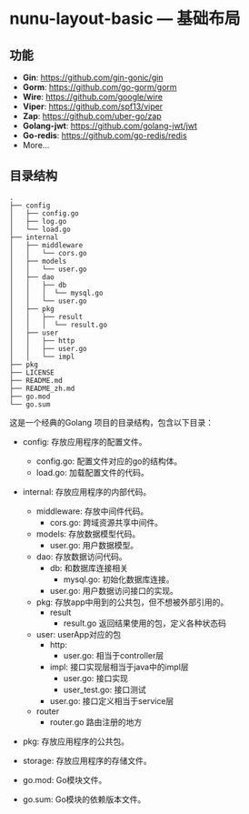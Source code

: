 # nunu-layout-basic — 基础布局

## 功能
- **Gin**: https://github.com/gin-gonic/gin
- **Gorm**: https://github.com/go-gorm/gorm
- **Wire**: https://github.com/google/wire
- **Viper**: https://github.com/spf13/viper
- **Zap**: https://github.com/uber-go/zap
- **Golang-jwt**: https://github.com/golang-jwt/jwt
- **Go-redis**: https://github.com/go-redis/redis
- More...

## 目录结构
```
.
├── config
│   ├── config.go
│   ├── log.go
│   └── load.go
├── internal
│   ├── middleware
│   │   └── cors.go
│   ├── models
│   │   └── user.go
│   ├── dao
│   │   ├── db
│   │   │  └── mysql.go
│   │   └── user.go
│   ├── pkg
│   │   ├── result
│   │   │  └── result.go
│   ├── user
│   │   ├── http
│   │   ├── user.go
│   │   └── impl
├── pkg
├── LICENSE
├── README.md
├── README_zh.md
├── go.mod
└── go.sum

```

这是一个经典的Golang 项目的目录结构，包含以下目录：
- config: 存放应用程序的配置文件。
  - config.go: 配置文件对应的go的结构体。
  - load.go: 加载配置文件的代码。

- internal: 存放应用程序的内部代码。
  - middleware: 存放中间件代码。
    - cors.go: 跨域资源共享中间件。
  - models: 存放数据模型代码。
    - user.go: 用户数据模型。
  - dao: 存放数据访问代码。
    - db: 和数据库连接相关
      - mysql.go: 初始化数据库连接。
    - user.go: 用户数据访问接口的实现。
  - pkg: 存放app中用到的公共包，但不想被外部引用的。  
    * result
      * result.go    返回结果使用的包，定义各种状态码    
  - user: userApp对应的包
    - http: 
      - user.go: 相当于controller层
    - impl: 接口实现层相当于java中的impl层
      - user.go: 接口实现
      - user_test.go: 接口测试
    - user.go: 接口定义相当于service层
  - router
    - router.go 路由注册的地方

- pkg: 存放应用程序的公共包。
- storage: 存放应用程序的存储文件。
- go.mod: Go模块文件。
- go.sum: Go模块的依赖版本文件。